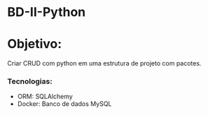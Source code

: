 # BD-II-Python

# Objetivo: 
Criar CRUD com python em uma estrutura de projeto com pacotes.

### Tecnologias: 
- ORM: SQLAlchemy
- Docker: Banco de dados MySQL

